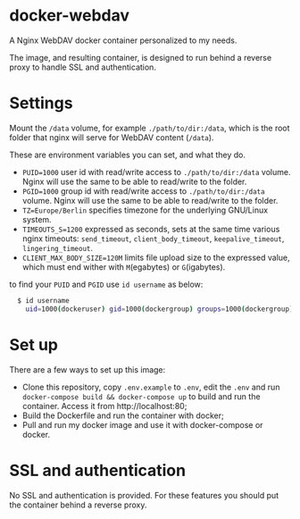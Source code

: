 # docker-webdav

A Nginx WebDAV docker container personalized to my needs.

The image, and resulting container, is designed to run behind a reverse proxy to handle SSL and authentication.

# Settings

Mount the `/data` volume, for example `./path/to/dir:/data`, which is the root folder that nginx will serve for WebDAV content (`/data`).

These are environment variables you can set, and what they do.

- `PUID=1000` user id with read/write access to `./path/to/dir:/data` volume. Nginx will use the same to be able to read/write to the folder.
- `PGID=1000` group id with read/write access to `./path/to/dir:/data` volume. Nginx will use the same to be able to read/write to the folder.
- `TZ=Europe/Berlin` specifies timezone for the underlying GNU/Linux system.
- `TIMEOUTS_S=1200` expressed as seconds, sets at the same time various nginx timeouts: `send_timeout`, `client_body_timeout`, `keepalive_timeout`, `lingering_timeout`.
- `CLIENT_MAX_BODY_SIZE=120M` limits file upload size to the expressed value, which must end wither with `M`(egabytes) or `G`(igabytes).

to find your `PUID` and `PGID` use `id username` as below:

```bash
  $ id username
    uid=1000(dockeruser) gid=1000(dockergroup) groups=1000(dockergroup)
```

# Set up

There are a few ways to set up this image:

- Clone this repository, copy `.env.example` to `.env`, edit the `.env` and run `docker-compose build && docker-compose up` to build and run the container. Access it from http://localhost:80;
- Build the Dockerfile and run the container with docker;
- Pull and run my docker image and use it with docker-compose or docker.

# SSL and authentication

No SSL and authentication is provided. For these features you should put the container behind a reverse proxy. 
